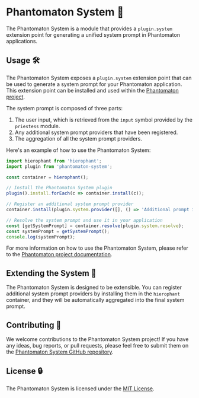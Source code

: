 # Phantomaton System 🤖

The Phantomaton System is a module that provides a `plugin.system` extension point for generating a unified system prompt in Phantomaton applications.

## Usage 🛠️

The Phantomaton System exposes a `plugin.system` extension point that can be used to generate a system prompt for your Phantomaton application. This extension point can be installed and used within the [Phantomaton project](https://github.com/phantomaton-ai/phantomaton#readme).

The system prompt is composed of three parts:

1. The user input, which is retrieved from the `input` symbol provided by the `priestess` module.
2. Any additional system prompt providers that have been registered.
3. The aggregation of all the system prompt providers.

Here's an example of how to use the Phantomaton System:

```javascript
import hierophant from 'hierophant';
import plugin from 'phantomaton-system';

const container = hierophant();

// Install the Phantomaton System plugin
plugin().install.forEach(c => container.install(c));

// Register an additional system prompt provider
container.install(plugin.system.provider([], () => 'Additional prompt information'));

// Resolve the system prompt and use it in your application
const [getSystemPrompt] = container.resolve(plugin.system.resolve);
const systemPrompt = getSystemPrompt();
console.log(systemPrompt);
```

For more information on how to use the Phantomaton System, please refer to the [Phantomaton project documentation](https://github.com/phantomaton-ai/phantomaton#readme).

## Extending the System 🔧

The Phantomaton System is designed to be extensible. You can register additional system prompt providers by installing them in the `hierophant` container, and they will be automatically aggregated into the final system prompt.

## Contributing 🦄

We welcome contributions to the Phantomaton System project! If you have any ideas, bug reports, or pull requests, please feel free to submit them on the [Phantomaton System GitHub repository](https://github.com/phantomaton-ai/phantomaton-system).

## License 🔒

The Phantomaton System is licensed under the [MIT License](LICENSE).